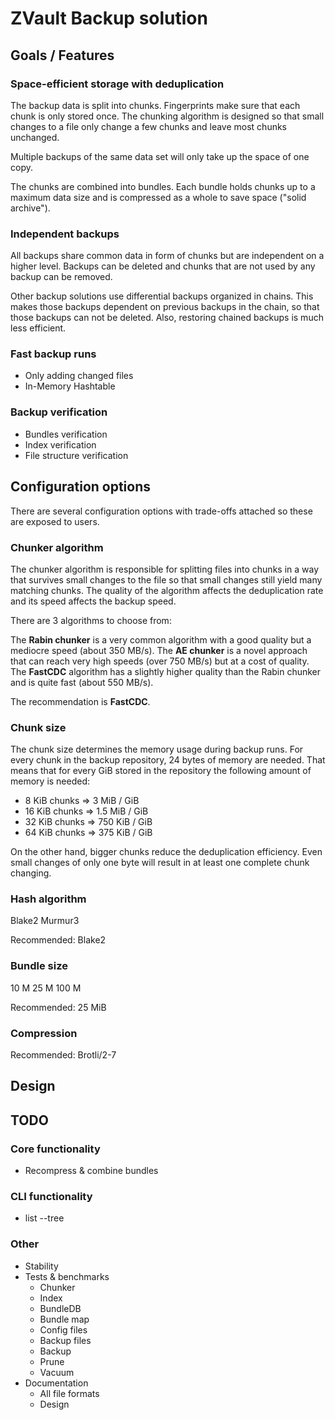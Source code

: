# ZVault Backup solution

## Goals / Features


### Space-efficient storage with deduplication
The backup data is split into chunks. Fingerprints make sure that each chunk is
only stored once. The chunking algorithm is designed so that small changes to a
file only change a few chunks and leave most chunks unchanged.

Multiple backups of the same data set will only take up the space of one copy.

The chunks are combined into bundles. Each bundle holds chunks up to a maximum
data size and is compressed as a whole to save space ("solid archive").


### Independent backups
All backups share common data in form of chunks but are independent on a higher
level. Backups can be deleted and chunks that are not used by any backup can be
removed.

Other backup solutions use differential backups organized in chains. This makes
those backups dependent on previous backups in the chain, so that those backups
can not be deleted. Also, restoring chained backups is much less efficient.


### Fast backup runs
* Only adding changed files
* In-Memory Hashtable


### Backup verification
* Bundles verification
* Index verification
* File structure verification



## Configuration options
There are several configuration options with trade-offs attached so these are
exposed to users.


### Chunker algorithm
The chunker algorithm is responsible for splitting files into chunks in a way
that survives small changes to the file so that small changes still yield
many matching chunks. The quality of the algorithm affects the deduplication
rate and its speed affects the backup speed.

There are 3 algorithms to choose from:

The **Rabin chunker** is a very common algorithm with a good quality but a
mediocre speed (about 350 MB/s).
The **AE chunker** is a novel approach that can reach very high speeds
(over 750 MB/s) but at a cost of quality.
The **FastCDC** algorithm has a slightly higher quality than the Rabin chunker
and is quite fast (about 550 MB/s).

The recommendation is **FastCDC**.


### Chunk size
The chunk size determines the memory usage during backup runs. For every chunk
in the backup repository, 24 bytes of memory are needed. That means that for
every GiB stored in the repository the following amount of memory is needed:
- 8 KiB chunks => 3 MiB / GiB
- 16 KiB chunks => 1.5 MiB / GiB
- 32 KiB chunks => 750 KiB / GiB
- 64 KiB chunks => 375 KiB / GiB

On the other hand, bigger chunks reduce the deduplication efficiency. Even small
changes of only one byte will result in at least one complete chunk changing.


### Hash algorithm
Blake2
Murmur3

Recommended: Blake2


### Bundle size
10 M
25 M
100 M

Recommended: 25 MiB


### Compression

Recommended: Brotli/2-7


## Design


## TODO

### Core functionality
- Recompress & combine bundles

### CLI functionality
- list --tree

### Other
- Stability
- Tests & benchmarks
  - Chunker
  - Index
  - BundleDB
  - Bundle map
  - Config files
  - Backup files
  - Backup
  - Prune
  - Vacuum
- Documentation
  - All file formats
  - Design
